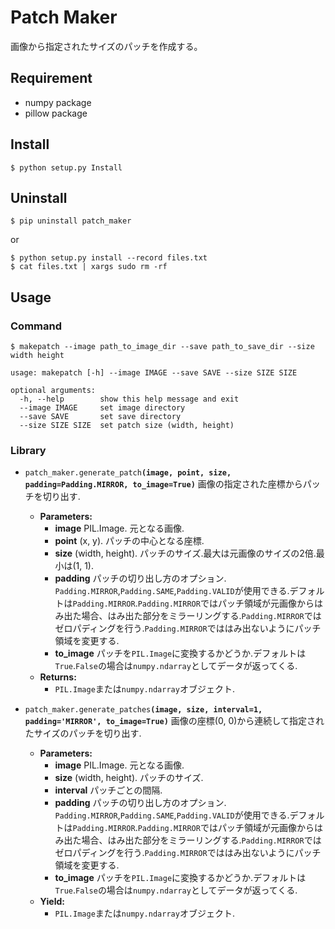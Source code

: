 # Patch Maker

画像から指定されたサイズのパッチを作成する。

## Requirement
* numpy package
* pillow package

## Install
```
$ python setup.py Install
```

## Uninstall
```
$ pip uninstall patch_maker
```
or
```
$ python setup.py install --record files.txt
$ cat files.txt | xargs sudo rm -rf
```

## Usage
### Command
```
$ makepatch --image path_to_image_dir --save path_to_save_dir --size width height
```
```
usage: makepatch [-h] --image IMAGE --save SAVE --size SIZE SIZE

optional arguments:
  -h, --help        show this help message and exit
  --image IMAGE     set image directory
  --save SAVE       set save directory
  --size SIZE SIZE  set patch size (width, height)
```

### Library
* `patch_maker.generate_patch`**`(image, point, size, padding=Padding.MIRROR, to_image=True)`**
  画像の指定された座標からパッチを切り出す.
  * **Parameters:**
    * **image** PIL.Image. 元となる画像.
    * **point** (x, y). パッチの中心となる座標.
    * **size** (width, height). パッチのサイズ.最大は元画像のサイズの2倍.最小は(1, 1).
    * **padding** パッチの切り出し方のオプション.
    `Padding.MIRROR`,`Padding.SAME`,`Padding.VALID`が使用できる.デフォルトは`Padding.MIRROR`.`Padding.MIRROR`ではパッチ領域が元画像からはみ出た場合、はみ出た部分をミラーリングする.`Padding.MIRROR`ではゼロパディングを行う.`Padding.MIRROR`でははみ出ないようにパッチ領域を変更する.
    * **to_image** パッチを`PIL.Image`に変換するかどうか.デフォルトは`True`.`False`の場合は`numpy.ndarray`としてデータが返ってくる.
  * **Returns:**
    * `PIL.Image`または`numpy.ndarray`オブジェクト.

* `patch_maker.generate_patches`**`(image, size, interval=1, padding='MIRROR', to_image=True)`**
  画像の座標(0, 0)から連続して指定されたサイズのパッチを切り出す.
  * **Parameters:**
    * **image** PIL.Image. 元となる画像.
    * **size** (width, height). パッチのサイズ.
    * **interval** パッチごとの間隔.
    * **padding** パッチの切り出し方のオプション.
    `Padding.MIRROR`,`Padding.SAME`,`Padding.VALID`が使用できる.デフォルトは`Padding.MIRROR`.`Padding.MIRROR`ではパッチ領域が元画像からはみ出た場合、はみ出た部分をミラーリングする.`Padding.MIRROR`ではゼロパディングを行う.`Padding.MIRROR`でははみ出ないようにパッチ領域を変更する.
    * **to_image** パッチを`PIL.Image`に変換するかどうか.デフォルトは`True`.`False`の場合は`numpy.ndarray`としてデータが返ってくる.
  * **Yield:**
    * `PIL.Image`または`numpy.ndarray`オブジェクト.
